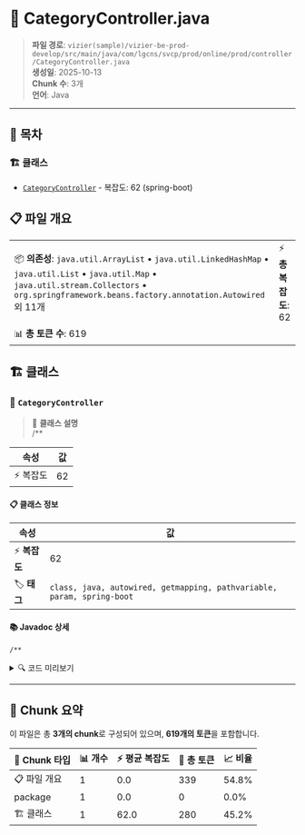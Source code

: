 # 📄 CategoryController.java

> **파일 경로**: `vizier(sample)/vizier-be-prod-develop/src/main/java/com/lgcns/svcp/prod/online/prod/controller/CategoryController.java`  
> **생성일**: 2025-10-13  
> **Chunk 수**: 3개  
> **언어**: Java
---

## 📑 목차

### 🏗️ 클래스
- [`CategoryController`](#class-categorycontroller) - 복잡도: 62 (spring-boot)

## 📋 파일 개요

| | |
|--|--|
| 📦 **의존성**: `java.util.ArrayList` • `java.util.LinkedHashMap` • `java.util.List` • `java.util.Map` • `java.util.stream.Collectors` • `org.springframework.beans.factory.annotation.Autowired` 외 11개 | ⚡ **총 복잡도**: 62 |
| 📊 **총 토큰 수**: 619 |  |



## 🏗️ 클래스

### <a id="class-categorycontroller"></a>🎯 `CategoryController`

> 📝 **클래스 설명**  
> /**

| 속성 | 값 |
|------|----|
| ⚡ 복잡도 | 62 |



#### 📋 클래스 정보

| 속성 | 값 |
|------|----|
| ⚡ **복잡도** | 62 || 📍 **라인 범위** | 33-33 |
| 🏷️ **태그** | `class, java, autowired, getmapping, pathvariable, param, spring-boot` || 🏗️ **프레임워크** | `spring-boot` |
#### 📚 Javadoc 상세

```
/**
```


<details>
<summary>🔍 코드 미리보기</summary>

```java
public class CategoryController {
	@Autowired
	private CategoryService categoryService;

	@GetMapping(value = "")
	@Operation(summary = "카테고리 기본 전체 조회 API", description = "카테고리와 연결된 상위카테고리 정보 전체 리스트 조회")
	public ResponseEntity<List<CtgrNodeMDto>> retrieveCtgrNodeMList() {
		List<CtgrNodeMDto> response = categoryService.retrieveCtgrNodeMList();

		return ResponseEntity.ok(response);	
	}

	@GetMapping(value = "/{catgUuid}")
	@Operation(summary = "특정 카테고리UUID로 상세 정보조회 API", description = "카테고리 UUID로 Category Node 조회")
	public ResponseEntity<CtgrNodeMDto> retrieveCatgMByCatgUuid(@Parameter(description ="카테고리 UUID", required = true, example = "0230027b-b136-4011-b0fa-cedd9e2437df") @PathVariable("catgUuid") String catgUuid) {
		CtgrNodeMDto request = new CtgrNodeMDto();
		request.setCtgrNodeUui...
```

**Chunk 정보**
- 🆔 **ID**: `4c154367b487`
- 📍 **라인**: 33-33
- 📊 **토큰**: 280
- 🏷️ **태그**: `class, java, autowired, getmapping, pathvariable...`

</details>

---





## 🧩 Chunk 요약

이 파일은 총 **3개의 chunk**로 구성되어 있으며, **619개의 토큰**을 포함합니다.

| 🧩 Chunk 타입 | 📊 개수 | ⚡ 평균 복잡도 | 📝 총 토큰 | 📈 비율 |
|---------------|--------|-------------|----------|--------|
| 📋 파일 개요 | 1 | 0.0 | 339 | 54.8% |
| package | 1 | 0.0 | 0 | 0.0% |
| 🏗️ 클래스 | 1 | 62.0 | 280 | 45.2% |

